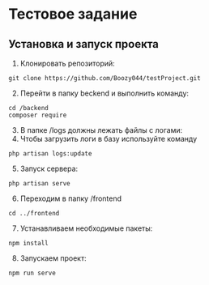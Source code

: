# Тестовое задание

## Установка и запуск проекта
1. Клонировать репозиторий:
```
git clone https://github.com/Boozy044/testProject.git
```
2. Перейти в папку beckend и выполнить команду:
```
cd /backend
composer require
```
3. В папке /logs должны лежать файлы с логами:
4. Чтобы загрузить логи в базу используйте команду
```
php artisan logs:update
```
5. Запуск сервера:
```
php artisan serve
```

6. Переходим в папку /frontend
```
cd ../frontend
```
7. Устанавливаем необходимые пакеты:
```
npm install
```
8. Запускаем проект:
```
npm run serve
```